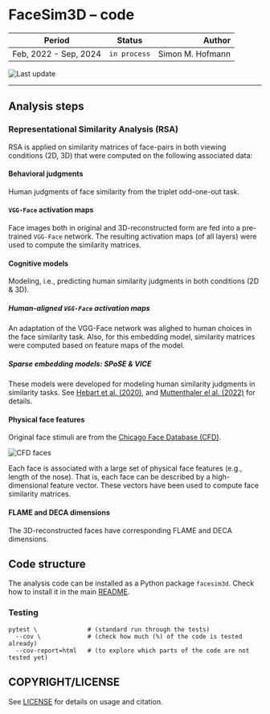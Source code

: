 # FaceSim3D – **code**

| Period                |    Status    |           Author |
|-----------------------|:------------:|-----------------:|
| Feb, 2022 - Sep, 2024 | `in process` | Simon M. Hofmann |

![Last update](https://img.shields.io/badge/last_update-Nov_25,_2024-green)

***

## Analysis steps

### Representational Similarity Analysis (RSA)

RSA is applied on similarity matrices of face-pairs in both viewing conditions (2D, 3D) that were computed
on the following associated data:

#### Behavioral judgments

Human judgments of face similarity from the triplet odd-one-out task.

#### `VGG-Face` activation maps

Face images both in original and 3D-reconstructed form are fed into a pre-trained `VGG-Face` network.
The resulting activation maps (of all layers) were used to compute the similarity matrices.

#### Cognitive models

Modeling, i.e., predicting human similarity judgments in both conditions (2D & 3D).

##### Human-aligned `VGG-Face` activation maps

An adaptation of the VGG-Face network was alighed to human choices in the face similarity task.
Also, for this embedding model, similarity matrices were computed based on feature maps of the model.

##### Sparse embedding models: SPoSE & VICE

These models were developed for modeling human similarity judgments in similarity tasks.
See [Hebart et al. (2020)](https://www.nature.com/articles/s41562-020-00951-3),
and [Muttenthaler el al. (2022)](https://hdl.handle.net/21.11116/0000-000B-2A07-F) for
details.

#### Physical face features

Original face stimuli are from the [Chicago Face Database (CFD)](https://www.chicagofaces.org).

![CFD faces](https://www.chicagofaces.org/wp-content/uploads/2018/05/cfd_25_title4_sm.png)

Each face is associated with a large set of physical face features (e.g., length of the nose).
That is, each face can be described by a high-dimensional feature vector.
These vectors have been used to compute face similarity matrices.

#### FLAME and DECA dimensions

The 3D-reconstructed faces have corresponding FLAME and DECA dimensions.

## Code structure

The analysis code can be installed as a Python package `facesim3d`.
Check how to install it in the main [README](../README.md#research-code-facesim3d-as-python-package).

### Testing

```shell
pytest \              # (standard run through the tests)
  --cov \             # (check how much (%) of the code is tested already)
  --cov-report=html   # (to explore which parts of the code are not tested yet)
```

## COPYRIGHT/LICENSE

See [LICENSE](../LICENSE) for details on usage and citation.
